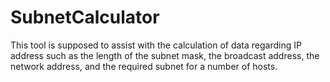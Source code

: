 # SubnetCalculator
This tool is supposed to assist with the calculation of data regarding IP address such as the length of the subnet mask, the broadcast address, the network address, and the required subnet for a number of hosts.
